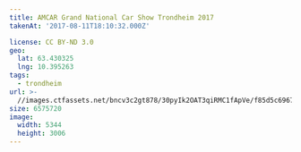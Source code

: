 ```yaml
---
title: AMCAR Grand National Car Show Trondheim 2017
takenAt: '2017-08-11T18:10:32.000Z'

license: CC BY-ND 3.0
geo:
  lat: 63.430325
  lng: 10.395263
tags:
  - trondheim
url: >-
  //images.ctfassets.net/bncv3c2gt878/30pyIk2OAT3qiRMC1fApVe/f85d5c6967b429f05a20fb016926fc71/amcar-grand-national-car-show-trondheim-2017_36461817026_o
size: 6575720
image:
  width: 5344
  height: 3006
---
```

